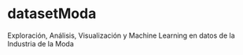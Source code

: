 # datasetModa
Exploración, Análisis, Visualización y Machine Learning en datos de la Industria de la Moda
